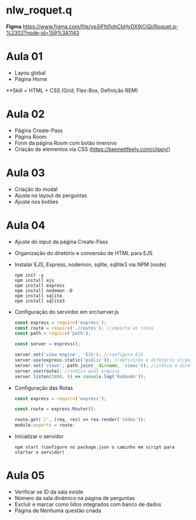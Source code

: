 # nlw_roquet.q

**Figma** https://www.figma.com/file/vp3iFfd1ohCbHyDX9jCiQi/Roquet.q-%2302?node-id=159%3A1143

# Aula 01

- Layou global
- Página Home

\*\*Skill = HTML + CSS (Grid, Flex-Box, Definição REM)

# Aula 02

- Página Create-Pass
- Página Room
- Form da página Room com botão imersivo
- Criação de elementos via CSS (https://bennettfeely.com/clippy/)

# Aula 03

- Criação do modal
- Ajuste no layout de perguntas
- Ajuste nos botões

# Aula 04

- Ajuste do input da página Create-Pass
- Organização do diretório e conversão de HTML para EJS
- Instalar EJS, Express, nodemon, sqlite, sqllite3 via NPM (node)

  ```console
  npm init -y
  npm install ejs
  npm install express
  npm install nodemon -D
  npm install sqlite
  npm install sqlite3
  ```

- Configuração do servirdor em src/server.js

  ```javascript
  const express = require('express');
  const route = require('./routes'); //importa as rotas
  const path = require('path');

  const server = express();

  server.set('view engine', 'EJS'); //configura EJS
  server.use(express.static('piblic')); //definindo o difetório sr/public de forma estática
  server.set('views', path.join(__dirname, 'views')); //indica o diretório da pasta VIEWS ||  __dirname = SRC/, views
  server.use(route); //indica qual arquivo
  server.listen(3000, () => console.log('Rodando'));
  ```

- Configuração das Rotas

  ```javascript
  const express = require('express');

  const route = express.Router();

  route.get('/', (req, res) => res.render('index'));
  module.exports = route;
  ```

- Inicializar o servidor

  ```console
  npm start (configure no package.json o caminho em script para startar o servidor)
  ```

# Aula 05

- Verificar se ID da sala existe
- Número da sala dinâmico na página de perguntas
- Excluir e marcar como lidos integrados com banco de dados
- Página de Nenhuma questão criada
